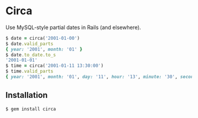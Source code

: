 # Circa

Use MySQL-style partial dates in Rails (and elsewhere).

```ruby
$ date = circa('2001-01-00')
$ date.valid_parts
{ year: '2001', month: '01' }
$ date.to_date.to_s
'2001-01-01'
$ time = circa('2001-01-11 13:30:00')
$ time.valid_parts
{ year: '2001', month: '01', day: '11', hour: '13', minute: '30', second: '00' }
```

## Installation

    $ gem install circa
